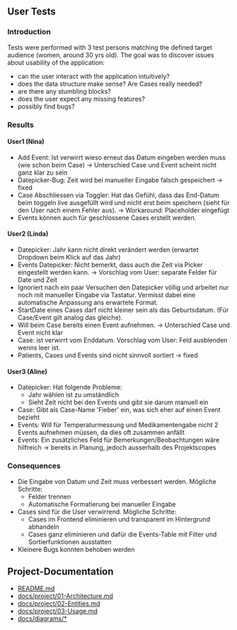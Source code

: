 ## User Tests

### Introduction
Tests were performed with 3 test persons matching the defined target audience (women, around 30 yrs old).
The goal was to discover issues about usability of the application:
- can the user interact with the application intuitively?
- does the data structure make sense? Are Cases really needed?
- are there any stumbling blocks?
- does the user expect any missing features?
- possibly find bugs?

### Results

#### User1 (Nina)
- Add Event: Ist verwirrt wieso erneut das Datum eingeben werden muss (wie schon beim Case) -> Unterschied Case und Event scheint nicht ganz klar zu sein
- Datepicker-Bug: Zeit wird bei manueller Eingabe falsch gespeichert -> fixed
- Case Abschliessen via Toggler: Hat das Gefühl, dass das End-Datum beim toggeln live ausgefüllt wird und nicht erst beim speichern (sieht für den User nach einem Fehler aus). -> Workaround: Placeholder eingefügt
- Events können auch für geschlossene Cases erstellt werden.

#### User2 (Linda)
- Datepicker: Jahr kann nicht direkt verändert werden (erwartet Dropdown beim Klick auf das Jahr)
- Events Datepicker: Nicht bemerkt, dass auch die Zeit via Picker eingestellt werden kann. -> Vorschlag vom User: separate Felder für Date und Zeit
- Ignoriert nach ein paar Versuchen den Datepicker völlig und arbeitet nur noch mit manueller Eingabe via Tastatur. Vermisst dabei eine automatische Anpassung ans erwartete Format.
- StartDate eines Cases darf nicht kleiner sein als das Geburtsdatum. (Für Case/Event gilt analog das gleiche).
- Will beim Case bereits einen Event aufnehmen. -> Unterschied Case und Event nicht klar
- Case: ist verwirrt vom Enddatum. Vorschlag vom User: Feld ausblenden wenns leer ist.
- Patients, Cases und Events sind nicht sinnvoll sortiert -> fixed

#### User3 (Aline)
- Datepicker: Hat folgende Probleme:
  - Jahr wählen ist zu umständlich
  - Sieht Zeit nicht bei den Events und gibt sie darum manuell ein
- Case: Gibt als Case-Name 'Fieber' ein, was sich eher auf einen Event bezieht
- Events: Will für Temperaturmessung und Medikamentengabe nicht 2 Events aufnehmen müssen, da dies oft zusammen anfällt
- Events: Ein zusätzliches Feld für Bemerkungen/Beobachtungen wäre hilfreich -> bereits in Planung, jedoch ausserhalb des Projektscopes

### Consequences
- Die Eingabe von Datum und Zeit muss verbessert werden. Mögliche Schritte:
  - Felder trennen
  - Automatische Formatierung bei manueller Eingabe
- Cases sind für die User verwirrend. Mögliche Schritte:
  - Cases im Frontend eliminieren und transparent im Hintergrund abhandeln
  - Cases ganz eliminieren und dafür die Events-Table mit Filter und Sortierfunktionen ausstatten
- Kleinere Bugs konnten behoben werden
 
## Project-Documentation
- [README.md](https://github.com/elafari/CAS-FEE_project2/blob/doc/README.md)
- [docs/project/01-Architecture.md](https://github.com/elafari/CAS-FEE_project2/blob/doc/docs/project/01-Architecture.md)
- [docs/project/02-Entities.md](https://github.com/elafari/CAS-FEE_project2/blob/doc/docs/project/02-Entities.md)
- [docs/project/03-Usage.md](https://github.com/elafari/CAS-FEE_project2/blob/doc/docs/project/03-Usage.md)
- [docs/diagrams/*](https://github.com/elafari/CAS-FEE_project2/blob/doc/docs/diagrams/)
